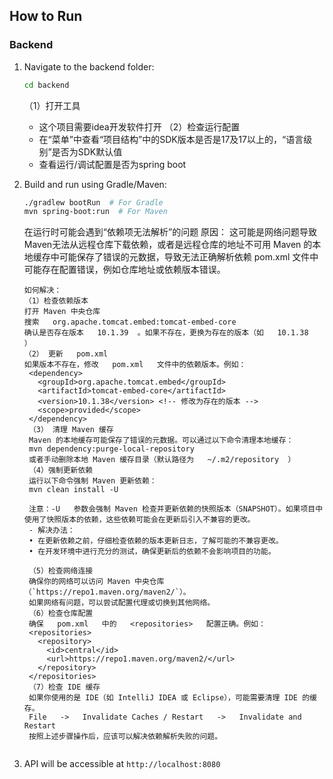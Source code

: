 ## How to Run
### Backend
1. Navigate to the backend folder:
   ```sh
   cd backend
   ```
   （1）打开工具
   - 这个项目需要idea开发软件打开
   （2）检查运行配置
   - 在“菜单”中查看“项目结构”中的SDK版本是否是17及17以上的，“语言级别”是否为SDK默认值
   - 查看运行/调试配置是否为spring boot
   
2. Build and run using Gradle/Maven:
   ```sh
   ./gradlew bootRun  # For Gradle
   mvn spring-boot:run  # For Maven
   ```
   在运行时可能会遇到“依赖项无法解析”的问题
   原因：
   这可能是网络问题导致Maven无法从远程仓库下载依赖，或者是远程仓库的地址不可用
   Maven 的本地缓存中可能保存了错误的元数据，导致无法正确解析依赖
   pom.xml   文件中可能存在配置错误，例如仓库地址或依赖版本错误。
   ```
   如何解决：
   （1）检查依赖版本
   打开 Maven 中央仓库
   搜索   org.apache.tomcat.embed:tomcat-embed-core
   确认是否存在版本   10.1.39  。如果不存在，更换为存在的版本（如   10.1.38  ）
   （2） 更新   pom.xml 
   如果版本不存在，修改   pom.xml   文件中的依赖版本。例如：
    <dependency>
      <groupId>org.apache.tomcat.embed</groupId>
      <artifactId>tomcat-embed-core</artifactId>
      <version>10.1.38</version> <!-- 修改为存在的版本 -->
      <scope>provided</scope>
    </dependency>
    （3） 清理 Maven 缓存
    Maven 的本地缓存可能保存了错误的元数据。可以通过以下命令清理本地缓存：
    mvn dependency:purge-local-repository
    或者手动删除本地 Maven 缓存目录（默认路径为   ~/.m2/repository  ）
    （4）强制更新依赖
    运行以下命令强制 Maven 更新依赖：
    mvn clean install -U

    注意：-U   参数会强制 Maven 检查并更新依赖的快照版本（SNAPSHOT）。如果项目中使用了快照版本的依赖，这些依赖可能会在更新后引入不兼容的更改。
    - 解决办法：
    • 在更新依赖之前，仔细检查依赖的版本更新日志，了解可能的不兼容更改。
    • 在开发环境中进行充分的测试，确保更新后的依赖不会影响项目的功能。

    （5）检查网络连接
    确保你的网络可以访问 Maven 中央仓库（`https://repo1.maven.org/maven2/`）。
    如果网络有问题，可以尝试配置代理或切换到其他网络。
    （6）检查仓库配置
    确保   pom.xml   中的   <repositories>   配置正确。例如：
    <repositories>
      <repository>
        <id>central</id>
        <url>https://repo1.maven.org/maven2/</url>
      </repository>
    </repositories>
    （7）检查 IDE 缓存
    如果你使用的是 IDE（如 IntelliJ IDEA 或 Eclipse），可能需要清理 IDE 的缓存。
    File   ->   Invalidate Caches / Restart   ->   Invalidate and Restart  
    按照上述步骤操作后，应该可以解决依赖解析失败的问题。


3. API will be accessible at `http://localhost:8080`

<!--韦家装-->
